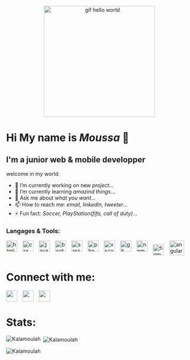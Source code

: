 <p align="center"><img src="https://media1.giphy.com/media/h408T6Y5GfmXBKW62l/200.webp?cid=ecf05e4738liskbh3liobwpw4wfb3dnz1vjyngcyrof4dt95&rid=200.webp&ct=g" alt="gif hello world" width="300px" height="300px" /></p> 

# Hi My name is *Moussa* 👋

## I'm a junior web & mobile developper

welcome in my world:
- 🔭 I’m currently working on new *project*...
- 🌱 I’m currently learning *amazind things*...
- 💬 Ask me about *what you want*...
- 📫 How to reach me: *email, linkedIn, tweeter*...
- ⚡ Fun fact: *Soccer, PlayStation(fifa, call of duty)*...

### Langages & Tools:
 <img src="https://cdn.jsdelivr.net/gh/devicons/devicon/icons/html5/html5-original.svg" alt="html" width="30px"  align="left" style="padding-right:11px"/>
 <img src="https://cdn.jsdelivr.net/gh/devicons/devicon/icons/css3/css3-original.svg" alt="css" width="30px"  align="left" style="padding-right:11px"/>
 <img src="https://cdn.jsdelivr.net/gh/devicons/devicon/icons/javascript/javascript-original.svg" alt="javascript" width="30px"  align="left" style="padding-right:11px"/>
 <img src="https://cdn.jsdelivr.net/gh/devicons/devicon/icons/bootstrap/bootstrap-original.svg" alt="bootstrap" width="30px" align="left" style="padding-right:11px"/>
 <img src="https://cdn.jsdelivr.net/gh/devicons/devicon/icons/sass/sass-original.svg" alt="sass" width="30px"  align="left" style="padding-right:11px"/>
 <img src="https://cdn.jsdelivr.net/gh/devicons/devicon/icons/php/php-original.svg" alt="php" width="30px"  align="left" style="padding-right:11px"/>
 <img src="https://cdn.jsdelivr.net/gh/devicons/devicon/icons/vscode/vscode-original.svg" alt="vscode" width="30px"  align="left" style="padding-right:11px"/>
 <img src="https://cdn.jsdelivr.net/gh/devicons/devicon/icons/git/git-original.svg" alt="git" width="30px" align="left" style="padding-right:11px"/>
 <img src="https://cdn.jsdelivr.net/gh/devicons/devicon/icons/npm/npm-original-wordmark.svg" alt="npm" width="30px"  align="left" style="padding-right:11px"/>
 <img src="https://cdn.jsdelivr.net/gh/devicons/devicon/icons/figma/figma-original.svg" alt="figma" width="30px"  style="padding-right:11px;"/>
 <img src="https://angular.io/assets/images/logos/angular/angular.svg" alt="angular" width="40" height="40"/>
 
  
# Connect with me:
[<img src="https://www.svgrepo.com/show/183608/twitter.svg" align="left" width="30px" style="padding-right:11px" />](https://twitter.com/Musasagna08)
[<img src="https://www.svgrepo.com/show/111199/instagram.svg" align="lft" width="30px" style="padding-right:11px"/>](https://www.instagram.com/moussa__sg/)
[<img src="https://www.svgrepo.com/show/157006/linkedin.svg" align="left" width="30px" style="padding-right:11px"/>](https://www.linkedin.com/in/moussa-sagna08/)

# Stats:
<p><img align="left" src="https://github-readme-stats.vercel.app/api/top-langs?username=Kalamoulah&show_icons=true&locale=en&layout=compact" alt="Kalamoulah" /></p>

<p>&nbsp;<img align="center" src="https://github-readme-stats.vercel.app/api?username=Kalamoulah&show_icons=true&locale=en" alt="Kalamoulah" /></p>

<p><img align="center" src="https://github-readme-streak-stats.herokuapp.com/?user=Kalamoulah&" alt="Kalamoulah" /></p>

